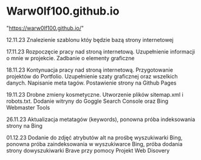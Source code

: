 # Warw0lf100.github.io

"https://warw0lf100.github.io/"

12.11.23 Znalezienie szablonu któy będzie bazą strony internetowej

17.11.23 Rozpoczęcie pracy nad stroną internetową. Uzupełnienie informacji o mnie w projekcie. Zadbanie o elementy graficzne

18.11.23 Kontynuacja pracy nad stroną internetową. Przygotowanie projektów do Portfolio. Uzupełnienie szaty graficznej oraz wszelkich danych. Napisanie meta tagów. Postawienie strony na Github Pages

19.11.23 Drobne zmieny kosmetyczne. Utworzenie plików sitemap.xml i robots.txt. Dodanie witryny do Goggle Search Console oraz Bing Webmaster Tools

26.11.23 Aktualizacja metatagów (keywords), ponowna próba indeksowania strony na Bing

01.12.23 Dodanie do zdjęć atrybutów alt na prośbę wyszukiwarki Bing, ponowna próba zaindeksowania w wyszukiwarce Bing, próba dodania strony dowyszukiwarki Brave przy pomocy Projekt Web Disovery
